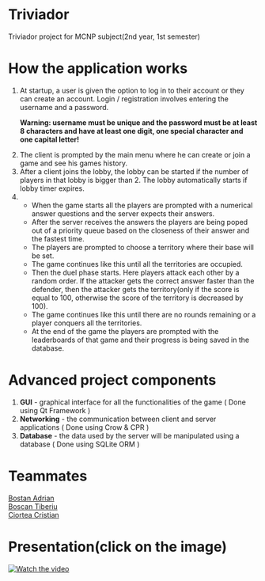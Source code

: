 # Triviador
Triviador project for MCNP subject(2nd year, 1st semester)

# How the application works
<ol>
<li>At startup, a user is given the option to log in to their account or they can create an account. Login / registration involves entering the username and a password.

<strong>Warning: username must be unique and the password must be at least 8 characters and have at least one digit, one special character and one capital letter!</strong>
</li>
<li>
The client is prompted by the main menu where he can create or join a game and see his games history.
</li>
<li>
After a client joins the lobby, the lobby can be started if the number of players in that lobby is bigger than 2. The lobby automatically starts if lobby timer expires.
</li>
<li>
<ul><li>
When the game starts all the players are prompted with a numerical answer questions and the server expects their answers.
</li>
<li>
After the server receives the answers the players are being poped out of a priority queue based on the closeness of their answer and the fastest time.
</li>
<li>
The players are prompted to choose a territory where their base will be set.
</li>
<li>
The game continues like this until all the territories are occupied.
</li>
<li>
Then the duel phase starts. Here players attack each other by a random order. If the attacker gets the correct answer faster than the defender, then the attacker gets the territory(only if the score is equal to 100, otherwise the score of the territory is decreased by 100).
</li>
<li>
The game continues like this until there are no rounds remaining or a player conquers all the territories.
</li>
<li>
At the end of the game the players are prompted with the leaderboards of that game and their progress is being saved in the database.
</li>
</ul>
</li>
</ol>

# Advanced project components
<ol>
  <li><strong>GUI</strong> - graphical interface for all the functionalities of the game ( Done using Qt Framework )</li>
  <li><strong>Networking</strong> - the communication between client and server applications ( Done using Crow & CPR ) </li>
  <li><strong>Database</strong> - the data used by the server will be manipulated using a database ( Done using SQLite ORM ) </li>
</ol>

# Teammates
[Bostan Adrian](https://github.com/AdrianBostan2002) \
[Boscan Tiberiu](https://github.com/tbtiberiu) \
[Ciortea Cristian](https://github.com/CristianGabrielCiortea)

# Presentation(click on the image)
[![Watch the video](https://i.imgur.com/Rc0FWrG.png)](https://youtu.be/uKHwdF60wvY)
